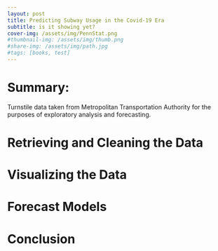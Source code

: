 ```yaml
---
layout: post
title: Predicting Subway Usage in the Covid-19 Era
subtitle: is it showing yet?
cover-img: /assets/img/PennStat.png
#thumbnail-img: /assets/img/thumb.png
#share-img: /assets/img/path.jpg
#tags: [books, test]
---
```


# Summary:
Turnstile data taken from Metropolitan Transportation Authority for the purposes of exploratory analysis and forecasting.

# Retrieving and Cleaning the Data

# Visualizing the Data

# Forecast Models

# Conclusion
